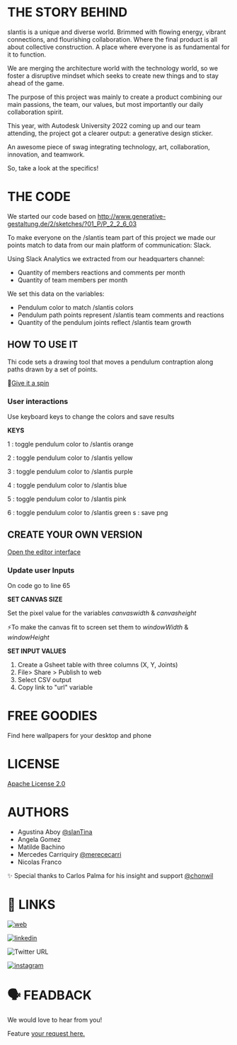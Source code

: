 # THE STORY BEHIND
slantis is a unique and diverse world. Brimmed with flowing energy, vibrant connections, and flourishing collaboration. Where the final product is all about collective construction. A place where everyone is as fundamental for it to function.

We are merging the architecture world with the technology world, so we foster a disruptive mindset which seeks to create new things and to stay ahead of the game.

The purpose of this project was mainly to create a product combining our main passions, the team, our values, but most importantly our daily collaboration spirit.

This year, with Autodesk University 2022 coming up and our team attending, the project got a clearer output: a generative design sticker.

An awesome piece of swag integrating technology, art, collaboration, innovation, and teamwork.

So, take a look at the specifics!
# THE CODE
We started our code based on http://www.generative-gestaltung.de/2/sketches/?01_P/P_2_2_6_03

To make everyone on the /slantis team part of this project we made our points match to data from our main platform of communication: Slack.

Using Slack Analytics we extracted from our headquarters channel:
- Quantity of members reactions and comments per month
- Quantity of team members per month

We set this data on the variables:
- Pendulum color to match /slantis colors
- Pendulum path points represent /slantis team comments and reactions
- Quantity of the pendulum joints reflect /slantis team growth
## HOW TO USE IT

Thi code sets a drawing tool that moves a pendulum contraption along paths drawn by a set of points.

 💫[Give it a spin](https://editor.p5js.org/slanTina/full/WsTleMSxM
)


### User interactions

 Use keyboard keys to change the colors and save results

 **KEYS** 
 
1                   : toggle pendulum color to /slantis orange

2                   : toggle pendulum color to /slantis yellow

3                   : toggle pendulum color to /slantis purple

4                   : toggle pendulum color to /slantis blue

5                   : toggle pendulum color to /slantis pink

6                   : toggle pendulum color to /slantis green
s                   : save png



## CREATE YOUR OWN VERSION

[Open the editor interface](https://editor.p5js.org/slanTina/sketches/WsTleMSxM)


### Update user Inputs
On code go to line 65

**SET CANVAS SIZE**

Set the pixel value for the variables *canvaswidth* & *canvasheight*

⚡To make the canvas fit to screen set them to *windowWidth* & *windowHeight*

**SET INPUT VALUES**
1. Create a Gsheet table with three columns (X, Y, Joints)
2. File> Share > Publish to web
3. Select CSV output
4. Copy link to "url" variable




# FREE GOODIES
Find here wallpapers for your desktop and phone
# LICENSE

[Apache License 2.0](https://github.com/slantis/generativestickers/blob/main/LICENSE)


# AUTHORS

- Agustina Aboy [@slanTina](https://www.github.com/slanTina)
- Angela Gomez  
- Matilde Bachino
- Mercedes Carriquiry [@merececarri](https://github.com/merececarri)
- Nicolas Franco

✨ Special thanks to Carlos Palma for his insight and support [@chonwil](https://github.com/chonwil)

# 🔗 LINKS
[![web](https://img.shields.io/badge/-%2Fslantis-ff7700)](http://slantis.com/)

[![linkedin](https://img.shields.io/badge/-LinkedIn-blue)](https://www.linkedin.com/company/slantis/mycompany/)

![Twitter URL](https://img.shields.io/twitter/url?style=social&url=https%3A%2F%2Ftwitter.com%2Flifeatslantis)

[![instagram](https://img.shields.io/badge/-instagram-eb47b6)](https://twitter.com/lifeatslantis)

# 🗣️ FEADBACK
We would love to hear from you!

Feature [your request here.](https://github.com/slantis/generativestickers/issues)
